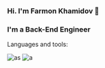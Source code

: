 ### Hi. I'm Farmon Khamidov 👋
### I'm a Back-End Engineer

Languages and tools:

![as](https://user-images.githubusercontent.com/98850760/229267978-4e3e11bc-8f55-434a-942d-e925c89bd3a0.png)
![a](https://user-images.githubusercontent.com/98850760/229267988-54aebf29-6385-4f94-99fa-728a4a4c1ca3.png)




